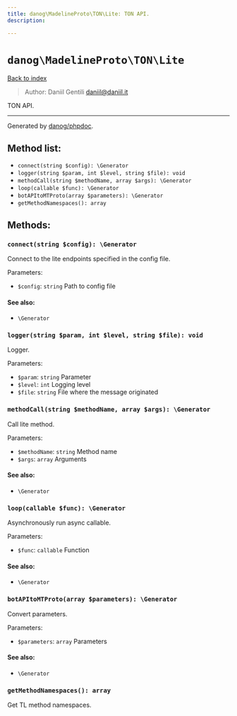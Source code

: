 ```yaml
---
title: danog\MadelineProto\TON\Lite: TON API.
description: 

---
```

# `danog\MadelineProto\TON\Lite`
[Back to index](../../../index.md)

> Author: Daniil Gentili <daniil@daniil.it>  
  

TON API.  




---
Generated by [danog/phpdoc](https://phpdoc.daniil.it).  
## Method list:
* `connect(string $config): \Generator`
* `logger(string $param, int $level, string $file): void`
* `methodCall(string $methodName, array $args): \Generator`
* `loop(callable $func): \Generator`
* `botAPItoMTProto(array $parameters): \Generator`
* `getMethodNamespaces(): array`

## Methods:
### `connect(string $config): \Generator`

Connect to the lite endpoints specified in the config file.


Parameters:
* `$config`: `string` Path to config file  


#### See also: 
* `\Generator`




### `logger(string $param, int $level, string $file): void`

Logger.


Parameters:
* `$param`: `string` Parameter  
* `$level`: `int` Logging level  
* `$file`: `string` File where the message originated  



### `methodCall(string $methodName, array $args): \Generator`

Call lite method.


Parameters:
* `$methodName`: `string` Method name  
* `$args`: `array` Arguments  


#### See also: 
* `\Generator`




### `loop(callable $func): \Generator`

Asynchronously run async callable.


Parameters:
* `$func`: `callable` Function  


#### See also: 
* `\Generator`




### `botAPItoMTProto(array $parameters): \Generator`

Convert parameters.


Parameters:
* `$parameters`: `array` Parameters  


#### See also: 
* `\Generator`




### `getMethodNamespaces(): array`

Get TL method namespaces.



